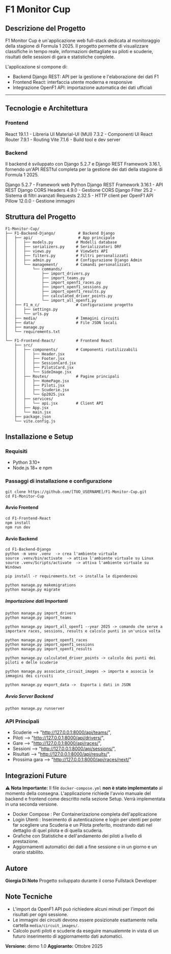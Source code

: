 # F1 Monitor Cup 

## Descrizione del Progetto
F1 Monitor Cup è un'applicazione web full-stack dedicata al monitoraggio della stagione di Formula 1 2025. Il progetto permette di visualizzare classifiche in tempo reale, informazioni dettagliate su piloti e scuderie, risultati delle sessioni di gara e statistiche complete.

L'applicazione si compone di:
- Backend Django REST: API per la gestione e l'elaborazione dei dati F1
- Frontend React: interfaccia utente moderna e responsive
- Integrazione OpenF1 API: importazione automatica dei dati ufficiali

-----
## Tecnologie e Architettura

### Frontend
React 19.1.1 - Libreria UI
Material-UI (MUI) 7.3.2 - Componenti UI
React Router 7.9.1 - Routing
Vite 7.1.6 - Build tool e dev server

### Backend
Il backend è sviluppato con Django 5.2.7 e Django REST Framework 3.16.1, fornendo un'API RESTful completa per la gestione dei dati della stagione di Formula 1 2025.

Django 5.2.7 - Framework web Python
Django REST Framework 3.16.1 - API REST
Django CORS Headers 4.9.0 - Gestione CORS
Django Filter 25.2 - Sistema di filtri avanzati
Requests 2.32.5 - HTTP client per OpenF1 API
Pillow 12.0.0 - Gestione immagini

## Struttura del Progetto
```
F1-Monitor-Cup/
├── F1-Backend-Django/          # Backend Django
│   ├── api/                    # App principale
│   │   ├── models.py          # Modelli database
│   │   ├── serializers.py     # Serializzatori DRF
│   │   ├── views.py           # ViewSets API
│   │   ├── filters.py         # Filtri personalizzati
│   │   ├── admin.py           # Configurazione Django Admin
│   │   └── management/        # Comandi personalizzati
│   │       └── commands/
│   │           ├── import_drivers.py
│   │           ├── import_teams.py
│   │           ├── import_openf1_races.py
│   │           ├── import_openf1_sessions.py
│   │           ├── import_openf1_results.py
│   │           ├── calculated_driver_points.py
│   │           └── import_all_openf1.py
│   ├── F1_m_c/                # Configurazione progetto
│   │   ├── settings.py
│   │   └── urls.py
│   ├── media/                 # Immagini circuiti
│   ├── data/                  # File JSON locali
│   ├── manage.py
│   └── requirements.txt
│
└── F1-Frontend-React/         # Frontend React
    ├── src/
    │   ├── components/        # Componenti riutilizzabili
    │   │   ├── Header.jsx
    │   │   ├── Footer.jsx
    │   │   ├── SessionCard.jsx
    │   │   ├── PilotiCard.jsx
    │   │   └── SideImage.jsx
    │   ├── Routes/            # Pagine principali
    │   │   ├── HomePage.jsx
    │   │   ├── Piloti.jsx
    │   │   ├── Scuderie.jsx
    │   │   └── Gp2025.jsx
    │   ├── services/
    │   │   └── api.jsx        # Client API
    │   ├── App.jsx
    │   └── main.jsx
    ├── package.json
    └── vite.config.js
```

## Installazione e Setup
### Requisiti
- Python 3.10+
- Node.js 18+ e npm

### Passaggi di installazione e configurazione
```
git clone https://github.com/[TUO_USERNAME]/F1-Monitor-Cup.git
cd F1-Monitor-Cup
```
#### Avvio Frontend
```
cd F1-Frontend-React
npm install
npm run dev
```

#### Avvio Backend
```
cd F1-Backend-Django
python -m venv .venv  -> crea l'ambiente virtuale
source .venv/bin/activate  -> attiva l'ambiente virtuale su Linux
source .venv/Scripts/activate  -> attiva l'ambiente virtuale su Windows

pip install -r requirements.txt -> installa le dipendenzeù

python manage.py makemigrations
python manage.py migrate

```
##### Importazione dati Importanti
```
python manage.py import_drivers
python manage.py import_teams

python manage.py import_all_openf1 --year 2025 -> comando che serve a importare races, sessions, results e calcolo punti in un'unica volta

python manage.py import_openf1_races
python manage.py import_openf1_sessions
python manage.py import_openf1_results

python manage.py calculated_driver_points -> calcolo dei punti dei piloti e delle scuderie

python manage.py associate_circuit_images -> importa e associa le immagini dei circuiti

python manage.py export_data ->  Esporta i dati in JSON 
```
##### Avvio Server Backend
```
python manage.py runserver
```

### API Principali

- Scuderie --> "http://127.0.0.1:8000/api/teams/",
- Piloti --> "http://127.0.0.1:8000/api/drivers/",
- Gare --> "http://127.0.0.1:8000/api/races/",
- Sessioni --> "http://127.0.0.1:8000/api/sessions/",
- Risultati --> "http://127.0.0.1:8000/api/results/",
- Prossima gara --> "http://127.0.0.1:8000/api/races/next/"


## Integrazioni Future 
**⚠️ Nota Importante:** Il file `docker-compose.yml` **non è stato implementato** al momento della consegna.
L'applicazione richiede l'avvio manuale del backend e frontend come descritto nella sezione Setup.
Verrà implementata in una seconda versione.

- Docker Compose : Per Containerizazione completa dell'applicazione 
- Login Utenti : Inserimento di autenticazione e login per utenti per poter far scegliere una Scuderia e un Pilota preferito, mostrando dati nel dettaglio di quel pilota e di quella scuderia.
- Grafiche con Statistiche e dell'andamento dei piloti a livello di prestazione.
- Aggiornamenti automatici dei dati a fine sessione o in un giorno e un orario stabilito.

## Autore
**Giorgia Di Noto**
Progetto sviluppato durante il corso Fullstack Developer

## Note Tecniche
- L'import da OpenF1 API può richiedere alcuni minuti per l'import dei risultati per ogni sessione.
- Le immagini dei circuiti devono essere posizionate esattamente nella cartella `media/circuit_images/`.
- Calcolo punti piloti e scuderie da eseguire manualemnte in vista di un futuro inserimento di aggiornamento dati automatici.


**Versione:** demo 1.0
**Aggioranto:** Ottobre 2025
